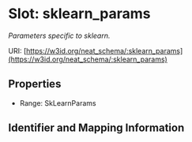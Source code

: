 # Slot: sklearn_params
_Parameters specific to sklearn._


URI: [https://w3id.org/neat_schema/:sklearn_params](https://w3id.org/neat_schema/:sklearn_params)



<!-- no inheritance hierarchy -->


## Properties

 * Range: SkLearnParams



## Identifier and Mapping Information






